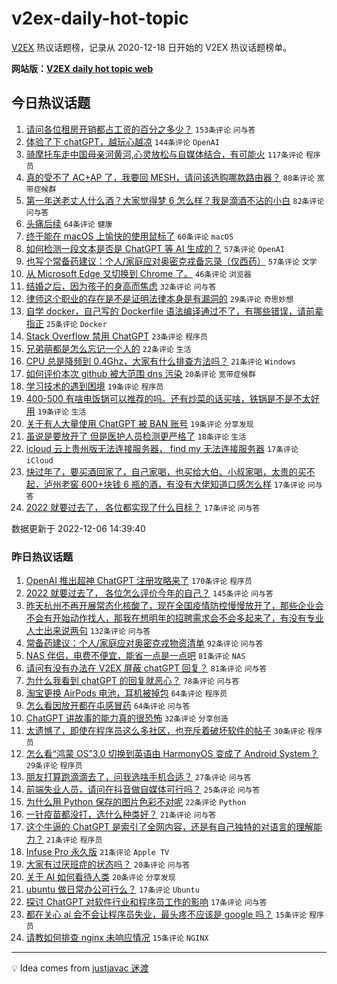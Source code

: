 # v2ex-daily-hot-topic

[V2EX](https://www.v2ex.com/) 热议话题榜，记录从 2020-12-18 日开始的 V2EX 热议话题榜单。

**网站版：[V2EX daily hot topic web](https://boojack.github.io/v2ex-daily-hot-topic-web/)**

## 今日热议话题

<!-- TODAY BEGIN -->

1. [请问各位租房开销都占工资的百分之多少？](https://www.v2ex.com/t/900458) `153条评论` `问与答`
1. [体验了下 chatGPT，越玩心越凉](https://www.v2ex.com/t/900396) `144条评论` `OpenAI`
1. [骑摩托车走中国母亲河黄河,心灵放松与自媒体结合，有可能火](https://www.v2ex.com/t/900388) `117条评论` `程序员`
1. [真的受不了 AC+AP 了，我要回 MESH，请问该选购哪款路由器？](https://www.v2ex.com/t/900467) `88条评论` `宽带症候群`
1. [第一年送老丈人什么酒？大家觉得梦 6 怎么样？我是滴酒不沾的小白](https://www.v2ex.com/t/900506) `82条评论` `问与答`
1. [头痛后续](https://www.v2ex.com/t/900399) `64条评论` `健康`
1. [终于能在 macOS 上愉快的使用鼠标了](https://www.v2ex.com/t/900408) `60条评论` `macOS`
1. [如何检测一段文本是否是 ChatGPT 等 AI 生成的？](https://www.v2ex.com/t/900403) `57条评论` `OpenAI`
1. [也写个常备药建议：个人/家庭应对奥密克戎备忘录（仅西药）](https://www.v2ex.com/t/900404) `57条评论` `文学`
1. [从 Microsoft Edge 又切换到 Chrome 了。](https://www.v2ex.com/t/900563) `46条评论` `浏览器`
1. [结婚之后，因为孩子的身高而焦虑](https://www.v2ex.com/t/900538) `32条评论` `问与答`
1. [律师这个职业的存在是不是证明法律本身是有漏洞的](https://www.v2ex.com/t/900521) `29条评论` `奇思妙想`
1. [自学 docker，自己写的 Dockerfile 语法编译通过不了，有哪些错误，请前辈指正](https://www.v2ex.com/t/900487) `25条评论` `Docker`
1. [Stack Overflow 禁用 ChatGPT](https://www.v2ex.com/t/900393) `23条评论` `程序员`
1. [兄弟萌都是怎么忘记一个人的](https://www.v2ex.com/t/900578) `22条评论` `生活`
1. [CPU 总是降频到 0.4Ghz，大家有什么排查方法吗？](https://www.v2ex.com/t/900395) `21条评论` `Windows`
1. [如何评价本次 github 被大范围 dns 污染](https://www.v2ex.com/t/900605) `20条评论` `宽带症候群`
1. [学习技术的遇到困境](https://www.v2ex.com/t/900559) `19条评论` `程序员`
1. [400-500 有啥电饭锅可以推荐的吗。还有炒菜的话买啥，铁锅是不是不太好用](https://www.v2ex.com/t/900429) `19条评论` `生活`
1. [关于有人大量使用 ChatGPT 被 BAN 账号](https://www.v2ex.com/t/900398) `19条评论` `分享发现`
1. [虽说是要放开了 但是医护人员检测更严格了](https://www.v2ex.com/t/900428) `18条评论` `生活`
1. [icloud 云上贵州版无法连接服务器， find my 无法连接服务器](https://www.v2ex.com/t/900515) `17条评论` `iCloud`
1. [快过年了，要买酒回家了，自己家喝，也买给大伯、小叔家喝，太贵的买不起，泸州老窖 600+块钱 6 瓶的酒，有没有大佬知道口感怎么样](https://www.v2ex.com/t/900447) `17条评论` `问与答`
1. [2022 就要过去了， 各位都实现了什么目标？](https://www.v2ex.com/t/900422) `17条评论` `问与答`

数据更新于 2022-12-06 14:39:40

<!-- TODAY END -->

### 昨日热议话题

<!-- YESTERDAY BEGIN -->

1. [OpenAI 推出超神 ChatGPT 注册攻略来了](https://www.v2ex.com/t/900126) `170条评论` `程序员`
1. [2022 就要过去了， 各位怎么评价今年的自己？](https://www.v2ex.com/t/900169) `145条评论` `问与答`
1. [昨天杭州不再开展常态化核酸了，现在全国疫情防控慢慢放开了，那些企业会不会有开始动作找人，那我在想明年的招聘需求会不会多起来了，有没有专业人士出来说两句](https://www.v2ex.com/t/900109) `132条评论` `问与答`
1. [常备药建议：个人/家庭应对奥密克戎物资清单](https://www.v2ex.com/t/900116) `92条评论` `问与答`
1. [NAS 伴侣，电费不便宜，能省一点是一点吧](https://www.v2ex.com/t/900105) `81条评论` `NAS`
1. [请问有没有办法在 V2EX 屏蔽 chatGPT 回复？](https://www.v2ex.com/t/900131) `81条评论` `问与答`
1. [为什么我看到 chatGPT 的回复就恶心？](https://www.v2ex.com/t/900177) `78条评论` `问与答`
1. [淘宝更换 AirPods 电池，耳机被掉包](https://www.v2ex.com/t/900178) `64条评论` `程序员`
1. [怎么看因放开都在屯感冒药](https://www.v2ex.com/t/900111) `64条评论` `问与答`
1. [ChatGPT 讲故事的能力真的很恐怖](https://www.v2ex.com/t/900264) `32条评论` `分享创造`
1. [太遗憾了，即使在程序员这么多社区，也充斥着破坏软件的帖子](https://www.v2ex.com/t/900112) `30条评论` `程序员`
1. [怎么看“鸿蒙 OS”3.0 切换到英语由 HarmonyOS 变成了 Android System？](https://www.v2ex.com/t/900312) `29条评论` `程序员`
1. [朋友打算跑滴滴去了，问我选啥手机合适？](https://www.v2ex.com/t/900118) `27条评论` `问与答`
1. [前端失业人员，请问在抖音做自媒体可行吗？](https://www.v2ex.com/t/900270) `25条评论` `问与答`
1. [为什么用 Python 保存的图片色彩不对呢](https://www.v2ex.com/t/900227) `22条评论` `Python`
1. [一针疫苗都没打，选什么种类好？](https://www.v2ex.com/t/900370) `21条评论` `问与答`
1. [这个牛逼的 ChatGPT 是索引了全网内容，还是有自己独特的对语言的理解能力？](https://www.v2ex.com/t/900269) `21条评论` `程序员`
1. [Infuse Pro 永久版](https://www.v2ex.com/t/900100) `21条评论` `Apple TV`
1. [大家有过厌班症的状态吗？](https://www.v2ex.com/t/900273) `20条评论` `问与答`
1. [关于 AI 如何看待人类](https://www.v2ex.com/t/900158) `20条评论` `分享发现`
1. [ubuntu 做日常办公可行么？](https://www.v2ex.com/t/900318) `17条评论` `Ubuntu`
1. [探讨 ChatGPT 对软件行业和程序员工作的影响](https://www.v2ex.com/t/900213) `17条评论` `问与答`
1. [都在关心 ai 会不会让程序员失业，最头疼不应该是 google 吗？](https://www.v2ex.com/t/900339) `15条评论` `程序员`
1. [请教如何排查 nginx 未响应情况](https://www.v2ex.com/t/900260) `15条评论` `NGINX`

<!-- YESTERDAY END -->

---

💡 Idea comes from [justjavac 迷渡](https://github.com/justjavac/)
